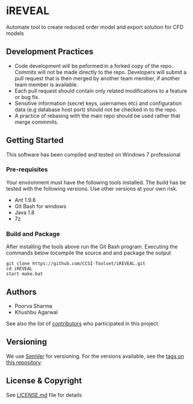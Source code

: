 # iREVEAL
Automate tool to create reduced order model and export solution for CFD models

## Development Practices

* Code development will be peformed in a forked copy of the repo. Commits will not be 
  made directly to the repo. Developers will submit a pull request that is then merged
  by another team member, if another team member is available.
* Each pull request should contain only related modifications to a feature or bug fix.  
* Sensitive information (secret keys, usernames etc) and configuration data 
  (e.g database host port) should not be checked in to the repo.
* A practice of rebasing with the main repo should be used rather that merge commmits.

## Getting Started
This software has been compiled and tested on Windows 7 professional

### Pre-requisites
Your environment must have the following tools installed.
The build has be tested with the following versions. Use other
versions at your own risk.

+ Ant 1.9.6
+ Git Bash for windows
+ Java 1.8
+ 7z

### Build and Package
After installing the tools above run the Git Bash program.
Executing the commands below tocompile the source and 
and package the output


```
git clone https://github.com/CCSI-Toolset/iREVEAL.git
cd iREVEAL
start make.bat

```

## Authors

* Poorva Sharma
* Khushbu Agarwal

See also the list of [contributors](https://github.com/CCSI-Toolset/iREVEAL/contributors) who participated in this project.

## Versioning

We use [SemVer](http://semver.org/) for versioning. For the versions available, 
see the [tags on this repository](https://github.com/CCSI-Toolset/iREVEAL/tags). 

## License & Copyright

See [LICENSE.md](LICENSE.md) file for details
